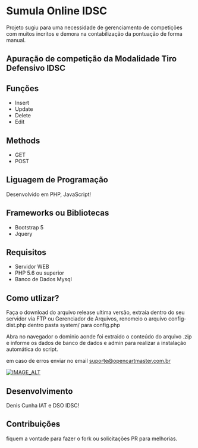 # Sumula Online IDSC
Projeto sugiu para uma necessidade de gerenciamento de competições com muitos incritos e demora na contabilização da pontuação de forma manual.

## Apuração de competição da Modalidade  Tiro Defensivo IDSC

## Funções 
- Insert
- Update
- Delete
- Edit

## Methods 
- GET
- POST

## Liguagem de Programação
Desenvolvido em PHP, JavaScript! 

## Frameworks ou Bibliotecas
- Bootstrap 5 
- Jquery

## Requisitos
- Servidor WEB
- PHP 5.6 ou superior
- Banco de Dados Mysql

## Como utlizar?
Faça o download do arquivo release ultima versão,  extraia dentro do seu servidor via FTP ou Gerenciador de Arquivos, renomeio o arquivo config-dist.php dentro pasta system/ para config.php

Abra no navegador o dominio aonde foi extraido o conteúdo do arquivo .zip e informe os dados de banco de dados e admin para realizar a instalação automática do script.

em caso de erros enviar no email suporte@opencartmaster.com.br

[![IMAGE_ALT](https://img.youtube.com/vi/9oPwjGF8I-I/0.jpg)](https://www.youtube.com/watch?v=9oPwjGF8I-I)

## Desenvolvimento
Denis Cunha IAT e DSO IDSC!

## Contribuições
fiquem a vontade para fazer o fork ou solicitações PR para melhorias. 

